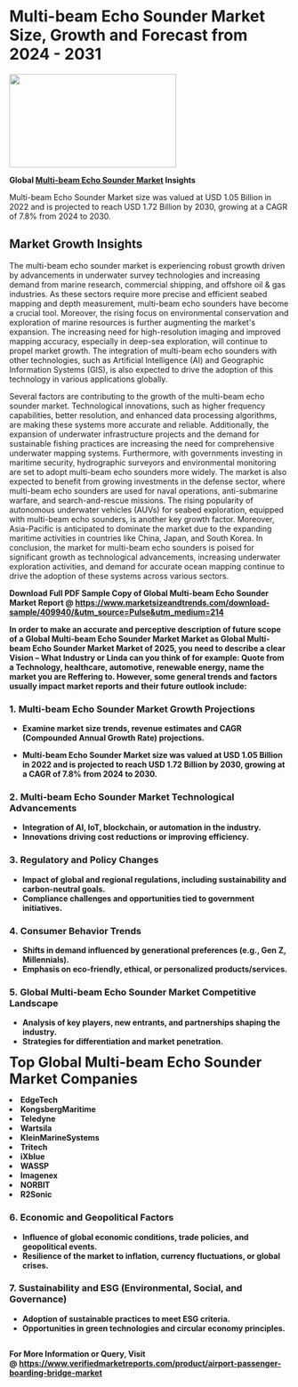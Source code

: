 <H1>Multi-beam Echo Sounder Market Size, Growth and Forecast from 2024 - 2031</H1><img class="aligncenter size-medium wp-image-584254" src="https://thirdeyenews.in/wp-content/uploads/2024/09/Global-Market-Research-300x168.jpeg" alt="" width="300" height="168" /><p><strong>Global&nbsp;<a href="https://www.marketsizeandtrends.com/download-sample/409940/&amp;utm_source=Pulse&amp;utm_medium=214">Multi-beam Echo Sounder Market</a> Insights</strong></p><p>Multi-beam Echo Sounder Market size was valued at USD 1.05 Billion in 2022 and is projected to reach USD 1.72 Billion by 2030, growing at a CAGR of 7.8% from 2024 to 2030.</p><p><h2>Market Growth Insights</h2> <p>The multi-beam echo sounder market is experiencing robust growth driven by advancements in underwater survey technologies and increasing demand from marine research, commercial shipping, and offshore oil & gas industries. As these sectors require more precise and efficient seabed mapping and depth measurement, multi-beam echo sounders have become a crucial tool. Moreover, the rising focus on environmental conservation and exploration of marine resources is further augmenting the market's expansion. The increasing need for high-resolution imaging and improved mapping accuracy, especially in deep-sea exploration, will continue to propel market growth. The integration of multi-beam echo sounders with other technologies, such as Artificial Intelligence (AI) and Geographic Information Systems (GIS), is also expected to drive the adoption of this technology in various applications globally.</p> <p><strong></strong></p> <p>Several factors are contributing to the growth of the multi-beam echo sounder market. Technological innovations, such as higher frequency capabilities, better resolution, and enhanced data processing algorithms, are making these systems more accurate and reliable. Additionally, the expansion of underwater infrastructure projects and the demand for sustainable fishing practices are increasing the need for comprehensive underwater mapping systems. Furthermore, with governments investing in maritime security, hydrographic surveyors and environmental monitoring are set to adopt multi-beam echo sounders more widely. The market is also expected to benefit from growing investments in the defense sector, where multi-beam echo sounders are used for naval operations, anti-submarine warfare, and search-and-rescue missions. The rising popularity of autonomous underwater vehicles (AUVs) for seabed exploration, equipped with multi-beam echo sounders, is another key growth factor. Moreover, Asia-Pacific is anticipated to dominate the market due to the expanding maritime activities in countries like China, Japan, and South Korea. In conclusion, the market for multi-beam echo sounders is poised for significant growth as technological advancements, increasing underwater exploration activities, and demand for accurate ocean mapping continue to drive the adoption of these systems across various sectors.</p> <p><strong></p><p><span class=""><strong>Download Full PDF Sample Copy of Global Multi-beam Echo Sounder Market Report</strong> @ <a href="https://www.marketsizeandtrends.com/download-sample/409940/&amp;utm_source=Pulse&amp;utm_medium=214" target="_blank">https://www.marketsizeandtrends.com/download-sample/409940/&amp;utm_source=Pulse&amp;utm_medium=214</a></span></p><p>In order to make an accurate and perceptive description of future scope of a Global&nbsp;Multi-beam Echo Sounder Market Market as Global&nbsp;Multi-beam Echo Sounder Market Market of 2025, you need to describe a clear Vision &ndash; What Industry or Linda can you think of for example: Quote from a Technology, healthcare, automotive, renewable energy, name the market you are Reffering to. However, some general trends and factors usually impact market reports and their future outlook include:</p><h3>1.&nbsp;<strong>Multi-beam Echo Sounder Market Growth Projections</strong></h3><ul><li>Examine market size trends, revenue estimates and CAGR (Compounded Annual Growth Rate) projections.</li><li><p>Multi-beam Echo Sounder Market size was valued at USD 1.05 Billion in 2022 and is projected to reach USD 1.72 Billion by 2030, growing at a CAGR of 7.8% from 2024 to 2030.</p></li></ul><h3>2.&nbsp;<strong>Multi-beam Echo Sounder Market Technological Advancements</strong></h3><ul><li>Integration of AI, IoT, blockchain, or automation in the industry.</li><li>Innovations driving cost reductions or improving efficiency.</li></ul><h3>3.&nbsp;<strong>Regulatory and Policy Changes</strong></h3><ul><li>Impact of global and regional regulations, including sustainability and carbon-neutral goals.</li><li>Compliance challenges and opportunities tied to government initiatives.</li></ul><h3>4.&nbsp;<strong>Consumer Behavior Trends</strong></h3><ul><li>Shifts in demand influenced by generational preferences (e.g., Gen Z, Millennials).</li><li>Emphasis on eco-friendly, ethical, or personalized products/services.</li></ul><h3>5.&nbsp;<strong>Global Multi-beam Echo Sounder Market Competitive Landscape</strong></h3><ul><li>Analysis of key players, new entrants, and partnerships shaping the industry.</li><li>Strategies for differentiation and market penetration.</li></ul><p data-pm-slice="1 1 []"><span style="color: inherit; font-family: inherit; font-size: 25px;">Top Global Multi-beam Echo Sounder Market Companies</span></p><div class="" data-test-id=""><p><li>EdgeTech</li><li> KongsbergMaritime</li><li> Teledyne</li><li> Wartsila</li><li> KleinMarineSystems</li><li> Tritech</li><li> iXblue</li><li> WASSP</li><li> Imagenex</li><li> NORBIT</li><li> R2Sonic</li></p></div><h3>6.&nbsp;<strong>Economic and Geopolitical Factors</strong></h3><ul><li>Influence of global economic conditions, trade policies, and geopolitical events.</li><li>Resilience of the market to inflation, currency fluctuations, or global crises.</li></ul><h3>7.&nbsp;<strong>Sustainability and ESG (Environmental, Social, and Governance)</strong></h3><ul><li>Adoption of sustainable practices to meet ESG criteria.</li><li>Opportunities in green technologies and circular economy principles.</li></ul><h2><strong style="font-size: 14px;">For More Information or Query, Visit @&nbsp;</strong><a style="background-color: #ffffff; font-size: 14px;" href="https://www.marketsizeandtrends.com/report/multi-beam-echo-sounder-market/" target="_blank">https://www.verifiedmarketreports.com/product/airport-passenger-boarding-bridge-market</a></h2>
